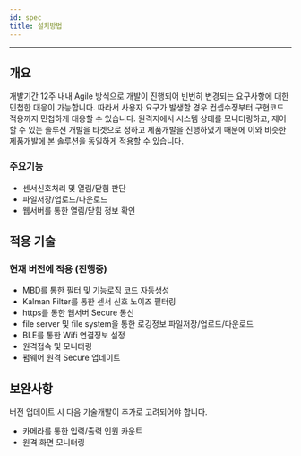```yaml
---
id: spec
title: 설치방법
---
```


---

## 개요

개발기간 12주 내내 Agile 방식으로 개발이 진행되어 빈번히 변경되는 요구사항에 대한 민첩한 대응이 가능합니다. 따라서 사용자 요구가 발생할 경우 컨셉수정부터 구현코드 적용까지 민첩하게 대응할 수 있습니다.
원격지에서 시스템 상테를 모니터링하고, 제어할 수 있는 솔루션 개발을 타겟으로 정하고 제품개발을 진행하였기 때문에 이와 비슷한 제품개발에 본 솔루션을 동일하게 적용할 수 있습니다.

### 주요기능

* 센서신호처리 및 열림/닫힘 판단
* 파일저장/업로드/다운로드
* 웹서버를 통한 열림/닫힘 정보 확인

## 적용 기술

### 현재 버전에 적용 (진행중)
* MBD를 통한 필터 및 기능로직 코드 자동생성
* Kalman Filter를 통한 센서 신호 노이즈 필터링
* https를 통한 웹서버 Secure 통신
* file server 및 file system을 통한 로깅정보 파일저장/업로드/다운로드
* BLE를 통한 Wifi 연결정보 설정
* 원격접속 및 모니터링
* 펌웨어 원격 Secure 업데이트

## 보완사항

버전 업데이트 시 다음 기술개발이 추가로 고려되어야 합니다.
* 카메라를 통한 입력/출력 인원 카운트
* 원격 화면 모니터링

